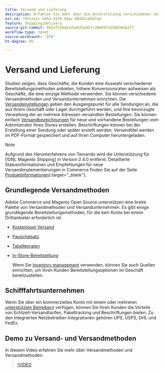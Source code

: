 ```yaml
---
title: Versand und Lieferung
description: Erfahren Sie mehr über die Unterstützung verschiedener Versandmethoden und Versandunternehmen, die Sie Ihren Kunden anbieten können.
exl-id: 79fce11c-d45d-4176-94ac-80261c65b7ad
feature: Shipping/Delivery
source-git-commit: 8b5af316ab1d2e632ed5fc2066974326830ab3f7
workflow-type: tm+mt
source-wordcount: '274'
ht-degree: 0%

---
```


# Versand und Lieferung

Studien zeigen, dass Geschäfte, die Kunden eine Auswahl verschiedener Bereitstellungsmethoden anbieten, höhere Konversionsraten aufweisen als Geschäfte, die eine einzige Methode verwenden. Sie können verschiedene Versandmethoden und Versandunternehmen einrichten. Die [Versandeinstellungen](shipping-settings.md) geben den Ausgangspunkt für alle Sendungen an, die aus Ihrem Geschäft oder Lager durchgeführt werden, und Ihre bevorzugte Verwaltung der an mehrere Adressen versandten Bestellungen. Sie können einfach [Versandbezeichnungen](shipping-labels.md) für neue und vorhandene Bestellungen vom Administrator Ihres Stores erstellen. Beschriftungen können bei der Erstellung einer Sendung oder später erstellt werden. Versandtitel werden im PDF-Format gespeichert und auf Ihren Computer heruntergeladen.

>[!NOTE]
>
>Aufgrund des Herunterfahrens von Temando wird die Unterstützung für [!DNL Magento Shipping] in Version 2.4.0 entfernt. Detaillierte Statusinformationen und Empfehlungen für neue Versandimplementierungen in Commerce finden Sie auf der Seite [Produktinformationen](https://business.adobe.com/products/magento/shipping.html){:target=&quot;_blank&quot;}.

## Grundlegende Versandmethoden

Adobe Commerce und Magento Open Source unterstützen eine breite Palette von Versandmethoden und Versandunternehmen. Es gibt einige grundlegende Bereitstellungsmethoden, für die kein Konto bei einem Drittanbieter erforderlich ist:

* [Kostenloser Versand](shipping-free.md)

* [Pauschalsatz](shipping-flat-rate.md)

* [Tabellenraten](shipping-table-rate.md)

* [In-Store-Bereitstellung](shipping-in-store-delivery.md)

  Wenn Sie [Inventory management](../inventory-management/introduction.md) verwenden, können Sie auch Quellen einrichten, um Ihren Kunden Bereitstellungsoptionen im Geschäft bereitzustellen.

## Schifffahrtsunternehmen

Wenn Sie über ein kommerzielles Konto mit einem oder mehreren [unterstützten Betreibern](carriers.md) verfügen, können Sie Ihren Kunden die Vorteile von Echtzeit-Versandtarifen, Pakettracking und Beschriftungen bieten. Zu den integrierten Netzbetreiber-Integrationen gehören UPS, USPS, DHL und FedEx.

## Demo zu Versand- und Versandmethoden

In diesem Video erfahren Sie mehr über Versandmethoden und Versandmethoden:

>[!VIDEO](https://video.tv.adobe.com/v/343658/?quality=12)
